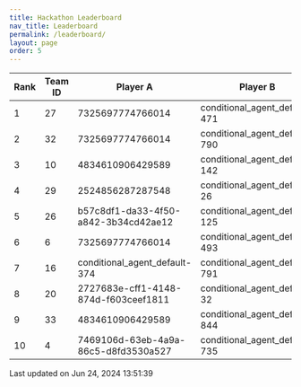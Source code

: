 ```yaml
---
title: Hackathon Leaderboard
nav_title: Leaderboard
permalink: /leaderboard/
layout: page
order: 5
---
```


|Rank            |Team ID         |Player A        |Player B        |Player C        |Total Score     |
|----------------|----------------|----------------|----------------|----------------|----------------|
|1               |27              |7325697774766014|conditional_agent_default-471|conditional_agent_default-908|4475.63         |
|2               |32              |7325697774766014|conditional_agent_default-790|conditional_agent_default-980|2153.96         |
|3               |10              |4834610906429589|conditional_agent_default-142|conditional_agent_default-525|1979.0          |
|4               |29              |2524856287287548|conditional_agent_default-26|conditional_agent_default-292|1913.4          |
|5               |26              |b57c8df1-da33-4f50-a842-3b34cd42ae12|conditional_agent_default-125|conditional_agent_default-159|1860.82         |
|6               |6               |7325697774766014|conditional_agent_default-493|conditional_agent_default-763|1850.67         |
|7               |16              |conditional_agent_default-374|conditional_agent_default-791|eabae978-2dd5-4c2f-bba9-47bed39b0cd4|1777.28         |
|8               |20              |2727683e-cff1-4148-874d-f603ceef1811|conditional_agent_default-32|conditional_agent_default-787|1716.72         |
|9               |33              |4834610906429589|conditional_agent_default-844|conditional_agent_default-918|1599.01         |
|10              |4               |7469106d-63eb-4a9a-86c5-d8fd3530a527|conditional_agent_default-735|conditional_agent_default-801|1475.12         |

Last updated on Jun 24, 2024 13:51:39